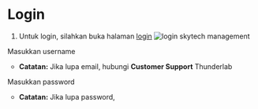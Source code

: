 # Login
1. Untuk login, silahkan buka halaman <a href="https://v2db.skytech.id/" target="_blank">login</a>
![login skytech management](https://user-images.githubusercontent.com/79192608/207768245-c5402174-2845-4031-81a4-48a7d7d20d79.jpg)



Masukkan username 

<ul type="circle">
  <li><b>Catatan:</b> Jika lupa email, hubungi <b> Customer Support</b> Thunderlab</li>
</ul>

Masukkan password
<ul type="circle">
<li><b>Catatan:</b> Jika lupa password, 
